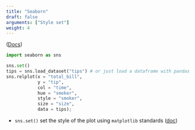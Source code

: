 ```yaml
---
title: "Seaborn"
draft: false
arguments: ["Style set"]
weight: 4
---
```


([Docs](http://seaborn.pydata.org/index.html))

```py
import seaborn as sns

sns.set()
tips = sns.load_dataset("tips") # or just load a dataframe with pandas
sns.relplot(x = "total_bill",
            y = "tip",
            col = "time",
            hue = "smoker",
            style = "smoker",
            size = "size",
            data = tips);
```

-   `sns.set()` set the style of the plot using `matplotlib` standards ([doc](http://seaborn.pydata.org/tutorial/aesthetics.html#aesthetics-tutorial))
